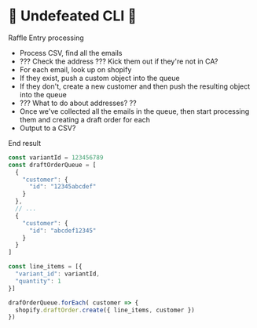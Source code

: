 # 👟 Undefeated CLI 👟

Raffle Entry processing

- Process CSV, find all the emails
- ???  Check the address ??? Kick them out if they're not in CA?
- For each email, look up on shopify
- If they exist, push a custom object into the queue
- If they don't, create a new customer and then push the resulting object into the queue
- ??? What to do about addresses? ??
- Once we've collected all the emails in the queue, then start processing them and creating a draft order for each
- Output to a CSV?



End result

```javascript
const variantId = 123456789
const draftOrderQueue = [
  {
    "customer": {
      "id": "12345abcdef"
    }    
  },
  // ...
  {
    "customer": {
      "id": "abcdef12345"
    }    
  }
]

const line_items = [{
  "variant_id": variantId,
  "quantity": 1
}]

drafOrderQueue.forEach( customer => {
  shopify.draftOrder.create({ line_items, customer })
})
````
